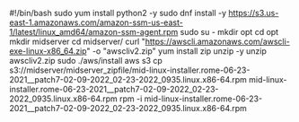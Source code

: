#!/bin/bash
sudo yum install python2 -y
sudo dnf install -y https://s3.us-east-1.amazonaws.com/amazon-ssm-us-east-1/latest/linux_amd64/amazon-ssm-agent.rpm
sudo su -
mkdir opt
cd opt
mkdir midserver
cd midserver/
curl "https://awscli.amazonaws.com/awscli-exe-linux-x86_64.zip" -o "awscliv2.zip"
yum install zip unzip -y
unzip awscliv2.zip
sudo ./aws/install
aws s3 cp s3://midserver/midserver_zipfile/mid-linux-installer.rome-06-23-2021__patch7-02-09-2022_02-23-2022_0935.linux.x86-64.rpm mid-linux-installer.rome-06-23-2021__patch7-02-09-2022_02-23-2022_0935.linux.x86-64.rpm
rpm -i mid-linux-installer.rome-06-23-2021__patch7-02-09-2022_02-23-2022_0935.linux.x86-64.rpm
